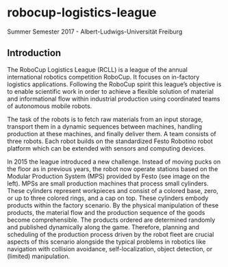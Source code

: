 # robocup-logistics-league
Summer Semester 2017 - Albert-Ludwigs-Universität Freiburg

## Introduction

The RoboCup Logistics League (RCLL) is a league of the annual international robotics competition RoboCup. It focuses on in-factory logistics applications. Following the RoboCup spirit this league’s objective is to enable scientific work in order to achieve a flexible solution of material and informational flow within industrial production using coordinated teams of autonomous mobile robots.

The task of the robots is to fetch raw materials from an input storage, transport them in a dynamic sequences between machines, handling production at these machines, and finally deliver them. A team consists of three robots. Each robot builds on the standardized Festo Robotino robot platform which can be extended with sensors and computing devices.

In 2015 the league introduced a new challenge. Instead of moving pucks on the floor as in previous years, the robot now operate stations based on the Modular Production System (MPS) provided by Festo (see image on the left). MPSs are small production machines that process small cylinders. These cylinders represent workpieces and consist of a colored base, zero, or up to three colored rings, and a cap on top. These cylinders embody products within the factory scenario. By the physical manipulation of these products, the material flow and the production sequence of the goods become comprehensible. The products ordered are determined randomly and published dynamically along the game. Therefore, planning and scheduling of the production process driven by the robot fleet are crucial aspects of this scenario alongside the typical problems in robotics like navigation with collision avoidance, self-localization, object detection, or (limited) manipulation.
